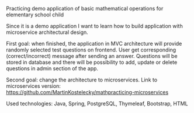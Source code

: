 Practicing demo application of basic mathematical operations for elementary school child

Since it is a demo application I want to learn how to build application with microservice architectural design. 

First goal: when finished, the application in MVC architecture will provide randomly selected test questions on frontend. 
User get corresponding (correct/incorrect) message after sending an answer. 
Questions will be stored in database and there will be possibility to add, update or delete questions in admin section of the app.

Second goal: change the architecture to microservices. Link to microservices version: https://github.com/MartinKostelecky/mathpracticing-microservices

Used technologies: Java, Spring, PostgreSQL, Thymeleaf, Bootstrap, HTML

